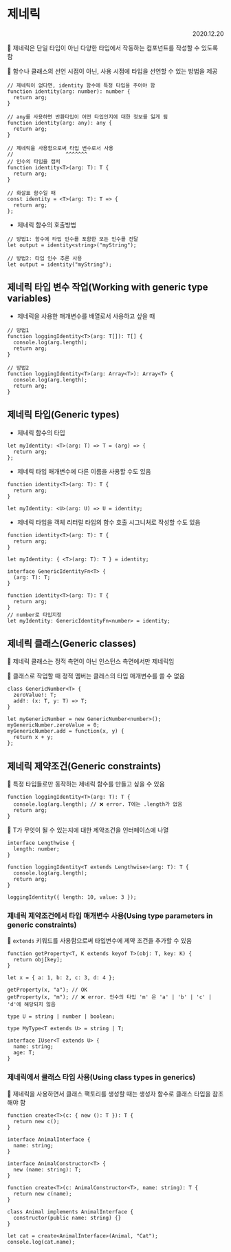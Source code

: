 # 제네릭

<div style="text-align: right">2020.12.20</div>

📌 제네릭은 단일 타입이 아닌 다양한 타입에서 작동하는 컴포넌트를 작성할 수 있도록 함

📌 함수나 클래스의 선언 시점이 아닌, 사용 시점에 타입을 선언할 수 있는 방법을 제공

```tsx
// 제네릭이 없다면, identity 함수에 특정 타입을 주어야 함
function identity(arg: number): number {
  return arg;
}

// any를 사용하면 반환타입이 어떤 타입인지에 대한 정보를 잃게 됨
function identity(arg: any): any {
  return arg;
}

// 제네릭을 사용함으로써 타입 변수로서 사용
//                 ^^^^^^^
// 인수의 타입을 캡처
function identity<T>(arg: T): T {
  return arg;
}

// 화살표 함수일 때
const identity = <T>(arg: T): T => {
  return arg;
};
```

- 제네릭 함수의 호출방법

```tsx
// 방법1: 함수에 타입 인수를 포함한 모든 인수를 전달
let output = identity<string>("myString");

// 방법2: 타입 인수 추론 사용
let output = identity("myString");
```

## 제네릭 타입 변수 작업(Working with generic type variables)

- 제네릭을 사용한 매개변수를 배열로서 사용하고 싶을 때

```tsx
// 방법1
function loggingIdentity<T>(arg: T[]): T[] {
  console.log(arg.length);
  return arg;
}

// 방법2
function loggingIdentity<T>(arg: Array<T>): Array<T> {
  console.log(arg.length);
  return arg;
}
```

## 제네릭 타입(Generic types)

- 제네릭 함수의 타입

```tsx
let myIdentity: <T>(arg: T) => T = (arg) => {
  return arg;
};
```

- 제네릭 타입 매개변수에 다른 이름을 사용할 수도 있음

```tsx
function identity<T>(arg: T): T {
  return arg;
}

let myIdentity: <U>(arg: U) => U = identity;
```

- 제네릭 타입을 객체 리터럴 타입의 함수 호출 시그니처로 작성할 수도 있음

```tsx
function identity<T>(arg: T): T {
  return arg;
}

let myIdentity: { <T>(arg: T): T } = identity;
```

```tsx
interface GenericIdentityFn<T> {
  (arg: T): T;
}

function identity<T>(arg: T): T {
  return arg;
}
// number로 타입지정
let myIdentity: GenericIdentityFn<number> = identity;
```

## 제네릭 클래스(Generic classes)

📌 제네릭 클래스는 정적 측면이 아닌 인스턴스 측면에서만 제네릭임

📌 클래스로 작업할 때 정적 멤버는 클래스의 타입 매개변수를 쓸 수 없음

```tsx
class GenericNumber<T> {
  zeroValue!: T;
  add!: (x: T, y: T) => T;
}

let myGenericNumber = new GenericNumber<number>();
myGenericNumber.zeroValue = 0;
myGenericNumber.add = function(x, y) {
  return x + y;
};
```

## 제네릭 제약조건(Generic constraints)

📌 특정 타입들로만 동작하는 제네릭 함수를 만들고 싶을 수 있음

```tsx
function loggingIdentity<T>(arg: T): T {
  console.log(arg.length); // ❌ error. T에는 .length가 없음
  return arg;
}
```

📌 T가 무엇이 될 수 있는지에 대한 제약조건을 인터페이스에 나열

```tsx
interface Lengthwise {
  length: number;
}

function loggingIdentity<T extends Lengthwise>(arg: T): T {
  console.log(arg.length);
  return arg;
}

loggingIdentity({ length: 10, value: 3 });
```

### 제네릭 제약조건에서 타입 매개변수 사용(Using type parameters in generic constraints)

📌 `extends` 키워드를 사용함으로써 타입변수에 제약 조건을 추가할 수 있음

```tsx
function getProperty<T, K extends keyof T>(obj: T, key: K) {
  return obj[key];
}

let x = { a: 1, b: 2, c: 3, d: 4 };

getProperty(x, "a"); // OK
getProperty(x, "m"); // ❌ error. 인수의 타입 'm' 은 'a' | 'b' | 'c' | 'd'에 해당되지 않음
```

```tsx
type U = string | number | boolean;

type MyType<T extends U> = string | T;

interface IUser<T extends U> {
  name: string;
  age: T;
}
```

### 제네릭에서 클래스 타입 사용(Using class types in generics)

📌 제네릭을 사용하면서 클래스 팩토리를 생성할 때는 생성자 함수로 클래스 타입을 참조해야 함

```tsx
function create<T>(c: { new (): T }): T {
  return new c();
}
```

```tsx
interface AnimalInterface {
  name: string;
}

interface AnimalConstructor<T> {
  new (name: string): T;
}

function create<T>(c: AnimalConstructor<T>, name: string): T {
  return new c(name);
}

class Animal implements AnimalInterface {
  constructor(public name: string) {}
}

let cat = create<AnimalInterface>(Animal, "Cat");
console.log(cat.name);
```
